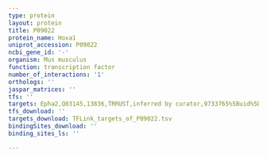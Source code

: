 ```yaml
---
type: protein
layout: protein
title: P09022
protein_name: Hoxa1
uniprot_accession: P09022
ncbi_gene_id: '-'
organism: Mus musculus
function: transcription factor
number_of_interactions: '1'
orthologs: ''
jaspar_matrices: ''
tfs: ''
targets: Epha2,Q03145,13836,TRRUST,inferred by curator,9733765%5Buid%5D+OR+29087512%5Buid%5D,Yes
tfs_download: ''
targets_download: TFLink_targets_of_P09022.tsv
bindingSites_download: ''
binding_sites_ls: ''

---
```

